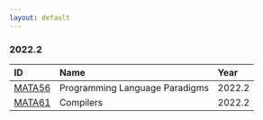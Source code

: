 ```yaml
---
layout: default
---
```


### 2022.2 

| ID     | Name                                            | Year   |
|:-------|:------------------------------------------------|:-------|
|[MATA56](https://github.com/MATA56-IC-2022-2/MATA56-2022-2)|Programming Language Paradigms|2022.2|
|[MATA61](https://github.com/MATA61-IC-2022-2/MATA61-2022-2)|Compilers|2022.2|
